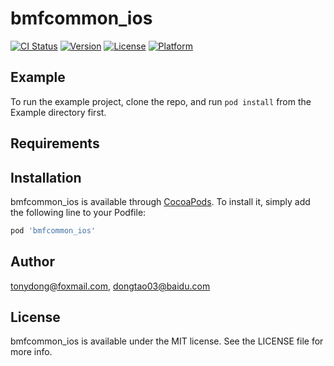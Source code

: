 # bmfcommon_ios

[![CI Status](https://img.shields.io/travis/tonydong@foxmail.com/bmfcommon_ios.svg?style=flat)](https://travis-ci.org/tonydong@foxmail.com/bmfcommon_ios)
[![Version](https://img.shields.io/cocoapods/v/bmfcommon_ios.svg?style=flat)](https://cocoapods.org/pods/bmfcommon_ios)
[![License](https://img.shields.io/cocoapods/l/bmfcommon_ios.svg?style=flat)](https://cocoapods.org/pods/bmfcommon_ios)
[![Platform](https://img.shields.io/cocoapods/p/bmfcommon_ios.svg?style=flat)](https://cocoapods.org/pods/bmfcommon_ios)

## Example

To run the example project, clone the repo, and run `pod install` from the Example directory first.

## Requirements

## Installation

bmfcommon_ios is available through [CocoaPods](https://cocoapods.org). To install
it, simply add the following line to your Podfile:

```ruby
pod 'bmfcommon_ios'
```

## Author

tonydong@foxmail.com, dongtao03@baidu.com

## License

bmfcommon_ios is available under the MIT license. See the LICENSE file for more info.
